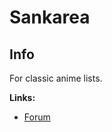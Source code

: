 # Sankarea

## Info

For classic anime lists.

**Links:**
- [Forum](https://myanimelist.net/forum/?topicid=618961)